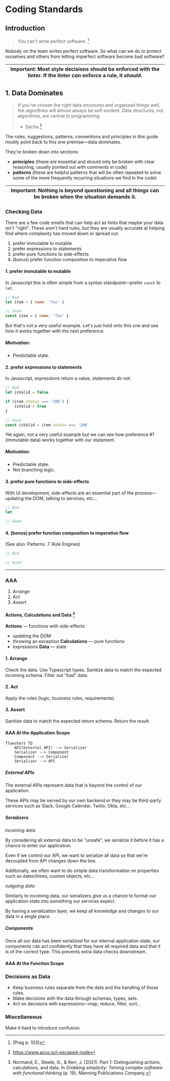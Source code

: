 # Coding Standards

## Introduction
> You can't write perfect software. [^tip-36]

Nobody on the team writes perfect software. So what can we do to protect ourselves and others from letting imperfect software become bad software?

| **Important:** Most style decisions should be enforced with the linter. If the linter _can_ enforce a rule, it _should_. |
| --- |

## 1. Data Dominates

> If you've chosen the right data structures and organized things well, the algorithms will almost always be self-evident. Data structures, not algorithms, are central to programming.
> - Sacha [^data-dominates]

The rules, suggestions, patterns, conventions and principles in this guide mostly point back to this one premise—data dominates.

They're broken down into sections:
- **principles** (these are essential and should only be broken with clear reasoning, usually pointed out with comments in code)
- **patterns** (these are helpful patterns that will be often repeated to solve some of the more frequently recurring situations we find in the code)

| **Important:** Nothing is beyond questioning and all things can be broken when the situation demands it. |
| --- |

### Checking Data
There are a few code smells that can help act as hints that maybe your data isn't "right". These aren't hard rules, but they are usually accurate at helping find where complexity has moved down or spread out.

1. prefer immutable to mutable
2. prefer expressions to statements
3. prefer pure functions to side-effects
4. (bonus) prefer function composition to imperative flow

#### 1. prefer immutable to mutable
In Javascript this is often simple from a syntax standpoint—prefer `const` to `let`.

```js
// Bad
let item = { name: 'foo' }

// Good
const item = { name: 'foo' }
```

But that's not a very useful example. Let's just hold onto this one and see how it works together with the next preference.

##### Motivation:
- Predictable state.

#### 2. prefer expressions to statements
In Javascript, expressions return a value, statements do not.

```js
// Bad
let isValid = false

if (item.status === '200') {
	isValid = true
}

// Good
const isValid = item.status === '200'
```

Yet again, not a very useful example but we can see how preference #1 (immutable data) works together with our statement.

##### Motivation:
- Predictable state.
- Not branching logic.

#### 3. prefer pure functions to side-effects
With UI development, side-effects are an essential part of the process—updating the DOM, talking to services, etc...

```js
// Bad
let 

// Good

```

#### 4. (bonus) prefer function composition to imperative flow
(See also: Patterns: 7. Rule Engines)

```js
// Bad

// Good
```
---
### AAA
1. Arrange
2. Act
3. Assert

#### Actions, Calculations and Data [^Grokking-Simplicity]
**Actions** — functions with side-effects
- updating the DOM
- throwing an exception
**Calculations** — pure functions
- expressions
**Data** — state

#### 1. Arrange
Check the data.
Use Typescript types.
Sanitize data to match the expected incoming schema.
Filter out "bad" data.

#### 2. Act
Apply the rules (logic, business rules, requirements).

#### 3. Assert
Sanitize data to match the expected return schema.
Return the result.

#### AAA At the Application Scope
```mermaid
flowchart TD
	API(External API) --> Serializer
	Serializer --> Component
	Component --> Serializer
	Serializer --> API
```

##### **External APIs**
The external APIs represent data that is beyond the control of our application.

These APIs may be served by our own backend or they may be third-party services such as Slack, Google Calendar, Twilio, Okta, etc...

##### **Serializers**
*incoming data*

By considering all external data to be "unsafe", we serialize it before it has a chance to enter our application.

Even if we control our API, we want to serialize all data so that we're decoupled from API changes down the line.

Additonally, we often want to do simple data transformation on properties such as dates/times, custom objects, etc...

*outgoing data*

Similarly to incoming data, our serializers give us a chance to format our application state into something our services expect.

By having a serialization layer, we keep all knowledge and changes to our data in a single place.

##### **Components**
Once all our data has been serialized for our internal application state, our components can act confidently that they have all required data and that it is of the correct type. This prevents extra data checks downstream.

#### AAA At the Function Scope

### Decisions as Data
- Keep business rules separate from the data and the handling of those rules.
- Make decisions with the data through schemas, types, sets.
- Act on decisions with expressions—map, reduce, filter, sort...

### Miscellaneous
Make it hard to introduce confusion.

[^tip-36]: (Prag p. 103)
[^data-dominates]: https://www.acco.io/i-escaped-node
[^Grokking-Simplicity]: Normand, E., Steele, G., & Kerr, J. (2021). Part 1: Distinguishing actions, calculations, and data. In _Grokking simplicity: Taming complex software with functional thinking_ (p. 19). Manning Publications Company.

